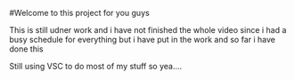 #Welcome to this project for you guys

This is still udner work and i have not finished the whole video since i had a busy schedule for everything but i have put in the work and so far i have done this

Still using VSC to do most of my stuff so yea....


